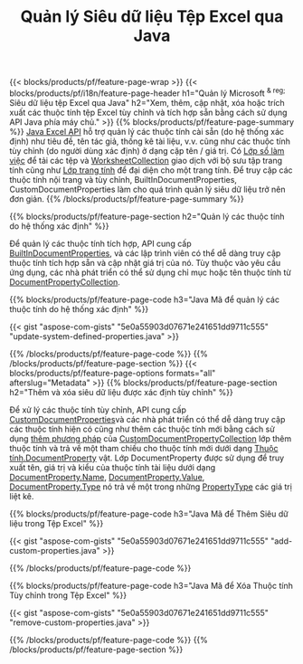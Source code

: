 ﻿---
title: Quản lý Siêu dữ liệu Tệp Excel qua Java
url: /vi/java/metadata/
description: Xem, thêm, chỉnh sửa, xóa hoặc trích xuất siêu dữ liệu tệp Excel chỉ với vài dòng mã Java
---
{{< blocks/products/pf/feature-page-wrap >}}
{{< blocks/products/pf/i18n/feature-page-header h1="Quản lý Microsoft <sup> & reg; </sup> Siêu dữ liệu tệp Excel qua Java" h2="Xem, thêm, cập nhật, xóa hoặc trích xuất các thuộc tính tệp Excel tùy chỉnh và tích hợp sẵn bằng cách sử dụng API Java phía máy chủ." >}}
{{% blocks/products/pf/feature-page-summary %}}
[Java Excel API](/cells/java/) hỗ trợ quản lý các thuộc tính cài sẵn (do hệ thống xác định) như tiêu đề, tên tác giả, thống kê tài liệu, v.v. cũng như các thuộc tính tùy chỉnh (do người dùng xác định) ở dạng cặp tên / giá trị. Có [Lớp sổ làm việc](https://apireference.aspose.com/cells/java/com.aspose.cells/Workbook) để tải các tệp và [WorksheetCollection](https://apireference.aspose.com/cells/java/com.aspose.cells/WorksheetCollection) giao dịch với bộ sưu tập trang tính cũng như [Lớp trang tính](https://apireference.aspose.com/cells/java/com.aspose.cells/Worksheet) để đại diện cho một trang tính. Để truy cập các thuộc tính nội trang và tùy chỉnh, BuiltInDocumentProperties, CustomDocumentProperties làm cho quá trình quản lý siêu dữ liệu trở nên đơn giản. 
{{% /blocks/products/pf/feature-page-summary %}}

{{% blocks/products/pf/feature-page-section h2="Quản lý các thuộc tính do hệ thống xác định" %}}

Để quản lý các thuộc tính tích hợp, API cung cấp [BuiltInDocumentProperties](https://apireference.aspose.com/cells/java/com.aspose.cells/worksheetcollection#BuiltInDocumentProperties), và các lập trình viên có thể dễ dàng truy cập thuộc tính tích hợp sẵn và cập nhật giá trị của nó. Tùy thuộc vào yêu cầu ứng dụng, các nhà phát triển có thể sử dụng chỉ mục hoặc tên thuộc tính từ [DocumentPropertyCollection](https://apireference.aspose.com/cells/java/com.aspose.cells/DocumentPropertyCollection). 

{{% blocks/products/pf/feature-page-code h3="Java Mã để quản lý các thuộc tính do hệ thống xác định" %}}

{{< gist "aspose-com-gists" "5e0a55903d07671e241651dd9711c555" "update-system-defined-properties.java" >}}

{{% /blocks/products/pf/feature-page-code %}}
{{% /blocks/products/pf/feature-page-section %}}
{{< blocks/products/pf/feature-page-options formats="all" afterslug="Metadata" >}}
{{% blocks/products/pf/feature-page-section h2="Thêm và xóa siêu dữ liệu được xác định tùy chỉnh" %}}

Để xử lý các thuộc tính tùy chỉnh, API cung cấp [CustomDocumentProperties](https://apireference.aspose.com/cells/java/com.aspose.cells/worksheetcollection#CustomDocumentProperties)và các nhà phát triển có thể dễ dàng truy cập các thuộc tính hiện có cũng như thêm các thuộc tính mới bằng cách sử dụng [thêm phương pháp](https://apireference.aspose.com/cells/java/com.aspose.cells/customdocumentpropertycollection#add(java.lang.String,%20boolean)) của [CustomDocumentPropertyCollection](https://apireference.aspose.com/cells/java/com.aspose.cells/CustomDocumentPropertyCollection) lớp thêm thuộc tính và trả về một tham chiếu cho thuộc tính mới dưới dạng [Thuộc tính.DocumentProperty](https://apireference.aspose.com/cells/java/com.aspose.cells/DocumentProperty) vật. Lớp DocumentProperty được sử dụng để truy xuất tên, giá trị và kiểu của thuộc tính tài liệu dưới dạng [DocumentProperty.Name](https://apireference.aspose.com/cells/java/com.aspose.cells/documentproperty#Name), [DocumentProperty.Value](https://apireference.aspose.com/cells/java/com.aspose.cells/documentproperty#Value),  [DocumentProperty.Type](https://apireference.aspose.com/cells/java/com.aspose.cells/documentproperty#Type) nó trả về một trong những [PropertyType](https://apireference.aspose.com/cells/java/com.aspose.cells/PropertyType) các giá trị liệt kê. 
 
{{% blocks/products/pf/feature-page-code h3="Java Mã để Thêm Siêu dữ liệu trong Tệp Excel" %}}

{{< gist "aspose-com-gists" "5e0a55903d07671e241651dd9711c555" "add-custom-properties.java" >}}

{{% /blocks/products/pf/feature-page-code %}}


{{% blocks/products/pf/feature-page-code h3="Java Mã để Xóa Thuộc tính Tùy chỉnh trong Tệp Excel" %}}

{{< gist "aspose-com-gists" "5e0a55903d07671e241651dd9711c555" "remove-custom-properties.java" >}}

{{% /blocks/products/pf/feature-page-code %}}
{{% /blocks/products/pf/feature-page-section %}}
